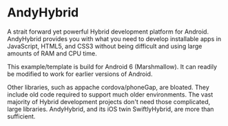 # AndyHybrid
A strait forward yet powerful Hybrid development platform for Android. AndyHybrid provides you with what you need to develop installable apps in JavaScript, HTML5, and CSS3 without being difficult and using large amounts of RAM and CPU time.

This example/template is build for Android 6 (Marshmallow). It can readily be modified to work for earlier versions of Android.



Other libraries, such as appache cordova/phoneGap, are bloated. They include old code required to support much older environments. The vast majority of Hybrid development projects don't need those complicated, large libraries. AndyHybrid, and its iOS twin SwiftlyHybrid, are more than sufficient.
